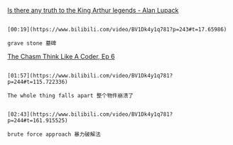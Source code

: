 [Is there any truth to the King Arthur legends - Alan Lupack](https://www.bilibili.com/video/BV1Dk4y1q781?p=243)


```ad-note

[00:19](https://www.bilibili.com/video/BV1Dk4y1q781?p=243#t=17.65986)

grave stone 墓碑
```

[The Chasm Think Like A Coder, Ep 6](https://www.bilibili.com/video/BV1Dk4y1q781?p=244)

```ad-note

[01:57](https://www.bilibili.com/video/BV1Dk4y1q781?p=244#t=115.722336)

The whole thing falls apart 整个物件崩溃了
```

```ad-note

[02:43](https://www.bilibili.com/video/BV1Dk4y1q781?p=244#t=161.915525)

brute force approach 暴力破解法
```